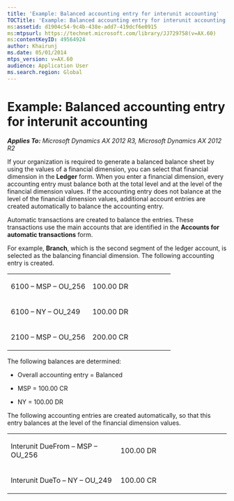```yaml
---
title: 'Example: Balanced accounting entry for interunit accounting'
TOCTitle: 'Example: Balanced accounting entry for interunit accounting'
ms:assetid: d1904c54-9c4b-438e-add7-419dcf6e0915
ms:mtpsurl: https://technet.microsoft.com/library/JJ729758(v=AX.60)
ms:contentKeyID: 49564924
author: Khairunj
ms.date: 05/01/2014
mtps_version: v=AX.60
audience: Application User
ms.search.region: Global
---
```


# Example: Balanced accounting entry for interunit accounting 


_**Applies To:** Microsoft Dynamics AX 2012 R3, Microsoft Dynamics AX 2012 R2_

If your organization is required to generate a balanced balance sheet by using the values of a financial dimension, you can select that financial dimension in the **Ledger** form. When you enter a financial dimension, every accounting entry must balance both at the total level and at the level of the financial dimension values. If the accounting entry does not balance at the level of the financial dimension values, additional account entries are created automatically to balance the accounting entry.

Automatic transactions are created to balance the entries. These transactions use the main accounts that are identified in the **Accounts for automatic transactions** form.

For example, **Branch**, which is the second segment of the ledger account, is selected as the balancing financial dimension. The following accounting entry is created.

<table>
<colgroup>
<col style="width: 50%" />
<col style="width: 50%" />
</colgroup>
<tbody>
<tr class="odd">
<td><p>6100 – MSP – OU_256</p></td>
<td><p>100.00 DR</p></td>
</tr>
<tr class="even">
<td><p>6100 – NY – OU_249</p></td>
<td><p>100.00 DR</p></td>
</tr>
<tr class="odd">
<td><p>2100 – MSP – OU_256</p></td>
<td><p>200.00 CR</p></td>
</tr>
</tbody>
</table>


The following balances are determined:

  - Overall accounting entry = Balanced

  - MSP = 100.00 CR

  - NY = 100.00 DR

The following accounting entries are created automatically, so that this entry balances at the level of the financial dimension values.

<table>
<colgroup>
<col style="width: 50%" />
<col style="width: 50%" />
</colgroup>
<tbody>
<tr class="odd">
<td><p>Interunit DueFrom – MSP – OU_256</p></td>
<td><p>100.00 DR</p></td>
</tr>
<tr class="even">
<td><p>Interunit DueTo – NY – OU_249</p></td>
<td><p>100.00 CR</p></td>
</tr>
</tbody>
</table>

  


